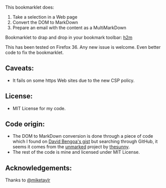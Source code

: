 This bookmarklet does:

1. Take a selection in a Web page
2. Convert the DOM to MarkDown
3. Prepare an email with the content as a MultiMarkDown

Bookmarklet to drap and drop in your bookmark toolbar: <a href="javascript:(function%28%29%7Bfunction%2520markdownEscape%28text%29%7Breturn%2520text.replace%28%2F%5Cs%2B%2Fg%2C%22%2520%22%29.replace%28%2F%5B%5C%5C%2A_%3E%23%5D%2Fg%2C%22%5C%5C__1__%22%29%3B%7Dfunction%2520repeat%28str%2Ctimes%29%7Breturn%28new%2520Array%28times%2B1%29%29.join%28str%29%3B%7Dfunction%2520childsToMarkdown%28tree%2Cmode%29%7Bvar%2520res%3D%22%22%3Bfor%28var%2520i%3D0%2Cl%3Dtree.childNodes.length%3Bi%3Cl%3B%2B%2Bi%29%7Bres%2B%3DnodeToMarkdown%28tree.childNodes%5Bi%5D%2Cmode%29%3B%7Dreturn%2520res%3B%7Dfunction%2520nodeToMarkdown%28tree%2Cmode%29%7Bvar%2520nl%3D%22%5Cn%5Cn%22%3Bif%28tree.nodeType%3D%3D3%29%7Breturn%2520markdownEscape%28tree.nodeValue%29%3B%7Delse%2520if%28tree.nodeType%3D%3D1%29%7Bif%28mode%3D%3D%22block%22%29%7Bswitch%28tree.tagName.toLowerCase%28%29%29%7Bcase%2520%22br%22%3Areturn%2520nl%3Bcase%2520%22hr%22%3Areturn%2520nl%2B%22---%22%2Bnl%3Bcase%2520%22p%22%3Acase%2520%22div%22%3Acase%2520%22section%22%3Acase%2520%22address%22%3Acase%2520%22center%22%3Areturn%2520nl%2BchildsToMarkdown%28tree%2C%22block%22%29%2Bnl%3Bcase%2520%22ul%22%3Areturn%2520nl%2BchildsToMarkdown%28tree%2C%22u%22%29%2Bnl%3Bcase%2520%22ol%22%3Areturn%2520nl%2BchildsToMarkdown%28tree%2C%22o%22%29%2Bnl%3Bcase%2520%22pre%22%3Areturn%2520nl%2B%22%2520%2520%2520%2520%22%2BchildsToMarkdown%28tree%2C%22inline%22%29%2Bnl%3Bcase%2520%22code%22%3Aif%28tree.childNodes.length%3D%3D1%29%7Bbreak%3B%7Dreturn%2520nl%2B%22%2520%2520%2520%2520%22%2BchildsToMarkdown%28tree%2C%22inline%22%29%2Bnl%3Bcase%2520%22h1%22%3Acase%2520%22h2%22%3Acase%2520%22h3%22%3Acase%2520%22h4%22%3Acase%2520%22h5%22%3Acase%2520%22h6%22%3Acase%2520%22h7%22%3Areturn%2520nl%2Brepeat%28%22%23%22%2C%2Btree.tagName%5B1%5D%29%2B%22%2520%2520%22%2BchildsToMarkdown%28tree%2C%22inline%22%29%2Bnl%3Bcase%2520%22blockquote%22%3Areturn%2520nl%2B%22%3E%2520%22%2BchildsToMarkdown%28tree%2C%22inline%22%29%2Bnl%3Bdefault%3Aconsole.log%28%22%5BtoMarkdown%5D%2520-%2520not%2520a%2520block%2520element%2520%22%2Btree.tagName%29%3B%7D%7Dif%28%2F%5E%5Bou%5D%2B%24%2F.test%28mode%29%29%7Bif%28tree.tagName%3D%3D%22LI%22%29%7Breturn%2520%22%5Cn%22%2Brepeat%28%22%2520%2520%22%2Cmode.length-1%29%2B%28mode%5Bmode.length-1%5D%3D%3D%22o%22%3F%221.%2520%22%3A%22-%2520%22%29%2BchildsToMarkdown%28tree%2Cmode%2B%22l%22%29%3B%7Delse%7Bconsole.log%28%22%5BtoMarkdown%5D%2520-%2520invalid%2520element%2520at%2520this%2520point%2520%22%2Bmode.tagName%29%3Breturn%2520childsToMarkdown%28tree%2C%22inline%22%29%3B%7D%7Delse%2520if%28%2F%5E%5Bou%5D%2Bl%24%2F.test%28mode%29%29%7Bif%28tree.tagName%3D%3D%22UL%22%29%7Breturn%2520childsToMarkdown%28tree%2Cmode.substr%280%2Cmode.length-1%29%2B%22u%22%29%3B%7Delse%2520if%28tree.tagName%3D%3D%22OL%22%29%7Breturn%2520childsToMarkdown%28tree%2Cmode.substr%280%2Cmode.length-1%29%2B%22o%22%29%3B%7D%7Dswitch%28tree.tagName.toLowerCase%28%29%29%7Bcase%2520%22strong%22%3Acase%2520%22b%22%3Areturn%2520%22%2A%2A%22%2BchildsToMarkdown%28tree%2C%22inline%22%29%2B%22%2A%2A%22%3Bcase%2520%22em%22%3Acase%2520%22i%22%3Areturn%2520%22_%22%2BchildsToMarkdown%28tree%2C%22inline%22%29%2B%22_%22%3Bcase%2520%22code%22%3Areturn%2520%22%60%22%2BchildsToMarkdown%28tree%2C%22inline%22%29%2B%22%60%22%3Bcase%2520%22a%22%3Aconsole.log%28%22anchor%2520%22%2Btree.tagName%29%3Bvar%2520link%3Dtree.getAttribute%28%22href%22%29%3Bvar%2520linkinfo%3DgetLinkIndex%28link%2Clinkregistry%29%3Bvar%2520linkindex%3Dlinkinfo%5B0%5D%3Blinkregistry%3Dlinkinfo%5B1%5D%3Breturn%2520%22%5B%22%2BchildsToMarkdown%28tree%2C%22inline%22%29%2B%22%5D%5B%22%2Blinkindex%2B%22%5D%22%3Bcase%2520%22img%22%3Areturn%2520nl%2B%22%5B_Image_%3A%2520%22%2BmarkdownEscape%28tree.getAttribute%28%22alt%22%29%29%2B%22%5D%28%22%2Btree.getAttribute%28%22src%22%29%2B%22%29%22%2Bnl%3Bcase%2520%22script%22%3Acase%2520%22style%22%3Acase%2520%22meta%22%3Areturn%2520%22%22%3Bdefault%3Aconsole.log%28%22%5BtoMarkdown%5D%2520-%2520undefined%2520element%2520%22%2Btree.tagName%29%3Breturn%2520childsToMarkdown%28tree%2Cmode%29%3B%7D%7D%7Dfunction%2520toMarkdown%28node%29%7Breturn%2520nodeToMarkdown%28node%2C%22block%22%29.replace%28%2F%5B%5Cn%5Cs%5D%2B%2F%2C%22%5Cn%22%29.replace%28%2F%5B%5Cn%5D%7B2%2C%7D%2Fg%2C%22%5Cn%22%29%3B%7Dfunction%2520getLinkIndex%28link%2Clinkregistry%29%7Bconsole.log%28%22%5BgetLinkIndex%5D%2520-%2520link%2520%22%2Blink%29%3Bregistrylength%3DObject.keys%28linkregistry%29.length%3Bif%28linkregistry%5Blink%5D%3D%3D%3Dundefined%29%7Blinkindex%3Dregistrylength%2B1%3Blinkregistry%5Blink%5D%3Dlinkindex%3B%7Delse%7Blinkindex%3Dlinkregistry%5Blink%5D%3B%7Dreturn%5Blinkindex%2Clinkregistry%5D%3B%7Dfunction%2520createLinksIndex%28linkregistry%29%7Bvar%2520linksummary%3D%27%5Cn%5Cn%27%3Bfor%28var%2520link%2520in%2520linkregistry%29%7Blinksummary%2B%3D%27%5B%27%2Blinkregistry%5Blink%5D%2B%27%5D%3A%2520%27%2Blink%2B%27%5Cn%27%3B%7Dreturn%2520linksummary%3B%7Dfunction%2520getDomSelection%28%29%7Bvar%2520domnode%3Ddocument.createDocumentFragment%28%29%3Bif%28typeof%2520window.getSelection%21%3Dundefined%29%7Bselection%3Dwindow.getSelection%28%29%3Bif%28selection.rangeCount%29%7Bfor%28var%2520i%3D0%2Clen%3Dselection.rangeCount%3Bi%3Clen%3B%2B%2Bi%29%7Bvar%2520container%3Ddocument.createElement%28%22div%22%29%3Bcontainer.appendChild%28selection.getRangeAt%28i%29.cloneContents%28%29%29%3Bdomnode.appendChild%28container%29%3B%7D%7D%7Dreturn%2520domnode%3B%7Dfunction%2520toMail%28docbody%2Cdoctitle%2Cdocdate%2Cdocuri%29%7Bvar%2520mail%3D%27mailto%3A%3FSUBJECT%3D%27%3Bmail%2B%3DencodeURIComponent%28doctitle%29%3Bmail%2B%3D%27%26BODY%3D%27%3Bmail%2B%3Descape%28%27%5CnTitle%3A%2520%27%29%3Bmail%2B%3DencodeURIComponent%28doctitle%29%3Bmail%2B%3Descape%28%27%5CnURI%3A%2520%2520%2520%27%29%3Bmail%2B%3DencodeURIComponent%28docuri%29%3Bmail%2B%3Descape%28%27%5CnDate%3A%2520%2520%27%29%3Bmail%2B%3DencodeURIComponent%28docdate%29%3Bmail%2B%3Descape%28%27%5Cn%5Cn%27%29%3Bmail%2B%3DencodeURIComponent%28docbody%29%3Bmail%2B%3Descape%28%27%5Cn%5Cn%27%29%3Breturn%2520location.href%3Dmail%3B%7Dfunction%2520getDocTitle%28%29%7Breturn%2520document.title%3B%7Dfunction%2520getDocDate%28%29%7Breturn%2520new%2520Date%28document.lastModified%29.toUTCString%28%29%3B%7Dfunction%2520getDocUri%28%29%7Breturn%2520document.location%3B%7Dvar%2520linkregistry%3DObject.create%28null%29%3Bvar%2520registrylength%3D0%3Bvar%2520docbody%3D%27%27%3Bvar%2520doctitle%3DgetDocTitle%28%29%3Bvar%2520docuri%3DgetDocUri%28%29%3Bvar%2520docdate%3DgetDocDate%28%29%3Bvar%2520domnode%3DgetDomSelection%28%29%3Bfor%28var%2520i%3D0%2Clen%3Ddomnode.childNodes.length%3Bi%3Clen%3B%2B%2Bi%29%7Bdocbody%2B%3DtoMarkdown%28domnode.childNodes%5Bi%5D%29%3B%7Ddocbody%2B%3DcreateLinksIndex%28linkregistry%29%3BtoMail%28docbody%2Cdoctitle%2Cdocdate%2Cdocuri%29%3B%7D%29%28%29%3B">h2m</a>

This has been tested on Firefox 36.
Any new issue is welcome. 
Even better code to fix the bookmarklet.

## Caveats:

* It fails on some https Web sites due to the new CSP policy.


## License:
* MIT License for my code.

## Code origin:
* The DOM to MarkDown conversion is done through a piece of code which I found on [David Bengoa's gist](https://gist.github.com/YouWoTMA/1762527) but searching through GitHub, it seems it comes from the [unmarked](https://github.com/thesunny/unmarked) project by [thesunny](https://github.com/thesunny).
* The rest of the code is mine and licensed under MIT License.

## Acknowledgements:
Thanks to [@miketaylr](https://github.com/miketaylr)